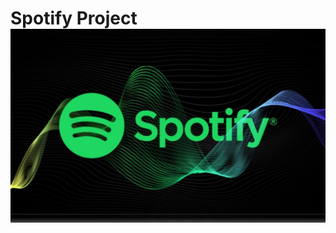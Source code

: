 # **Spotify Project**![Spotify Logo](https://github.com/ShuvankarBhattacharjee/spotify_data_project_03/blob/main/ogp7i0fc_spotify-erhht-im-sommer-2025-erneut-die-preise-jhrlich-wird-das-zur-regel_625x300_30_April_25.jpg)
